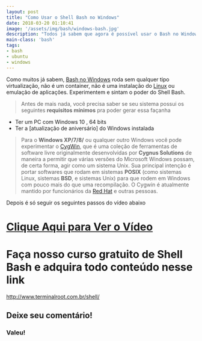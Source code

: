 ```yaml
---
layout: post
title: "Como Usar o Shell Bash no Windows"
date: 2018-03-20 01:10:41
image: '/assets/img/bash/windows-bash.jpg'
description: "Todos já sabem que agora é possível usar o Bash no Windows nativamente, então vamos dar algumas dicas."
main-class: 'bash'
tags:
- bash
- ubuntu
- windows
---
```


Como muitos já sabem, [Bash no Windows](https://www.microsoft.com/en-us/store/p/ubuntu/9nblggh4msv6) roda sem qualquer tipo virtualização, não é um container, não é uma instalação do [Linux](http://terminalroot.com.br/tags#linux) ou emulação de aplicações. Experimentem e sintam o poder do Shell Bash.

> Antes de mais nada, você precisa saber se seu sistema possui os seguintes __requisitos mínimos__ pra poder gerar essa façanha

- Ter um PC com Windows 10 , 64 bits
- Ter a [atualização de aniversário] do Windows instalada

> Para o __Windows XP/7/8/__ ou qualquer outro Windows você pode experimentar o [CygWin](https://www.cygwin.com/), que é uma coleção de ferramentas de software livre originalmente desenvolvidas por __Cygnus Solutions__ de maneira a permitir que várias versões do Microsoft Windows possam, de certa forma, agir como um sistema Unix. Sua principal intenção é portar softwares que rodam em sistemas __POSIX__ (como sistemas Linux, sistemas __BSD__, e sistemas Unix) para que rodem em Windows com pouco mais do que uma recompilação. O Cygwin é atualmente mantido por funcionários da [Red Hat](https://www.redhat.com/) e outras pessoas.

Depois é só seguir os seguintes passos do vídeo abaixo


# [Clique Aqui para Ver o Vídeo](https://www.youtube.com/watch?v=Mxt42P62HjY)


# Faça nosso curso gratuito de Shell Bash e adquira todo conteúdo nesse link
<http://www.terminalroot.com.br/shell/>

## Deixe seu comentário!

### Valeu!

<script async src="https://pagead2.googlesyndication.com/pagead/js/adsbygoogle.js"></script>

<!-- Informat -->
<ins class="adsbygoogle"
 style="display:block"
 data-ad-client="ca-pub-2838251107855362"
 data-ad-slot="2327980059"
 data-ad-format="auto"
 data-full-width-responsive="true"></ins>

<script>
(adsbygoogle = window.adsbygoogle || []).push({});
</script>

